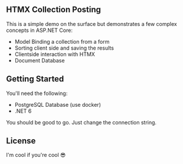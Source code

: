 ## HTMX Collection Posting

This is a simple demo on the surface but demonstrates a few complex concepts in ASP.NET Core:

- Model Binding a collection from a form
- Sorting client side and saving the results
- Clientside interaction with HTMX
- Document Database

## Getting Started

You'll need the following:

- PostgreSQL Database (use docker)
- .NET 6

You should be good to go. Just change the connection string.

## License

I'm cool if you're cool 😎